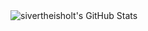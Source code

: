 <img align="left" alt="sivertheisholt's GitHub Stats" src="https://github-readme-stats.codestackr.vercel.app/api?username=sivertheisholt&show_icons=true&hide_border=true" />
